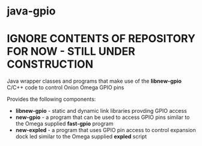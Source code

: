 # **java-gpio**
# IGNORE CONTENTS OF REPOSITORY FOR NOW - STILL UNDER CONSTRUCTION
Java wrapper classes and programs that make use of the **libnew-gpio** C/C++ code to control Onion Omega GPIO pins

Provides the following components:

+ **libnew-gpio** - static and dynamic link libraries provding GPIO access
+ **new-gpio** - a program that can be used to access GPIO pins similar to the Omega supplied **fast-gpio** program
+ **new-expled** - a program that uses GPIO pin access to control expansion dock led similar to the Omega supplied **expled** script
